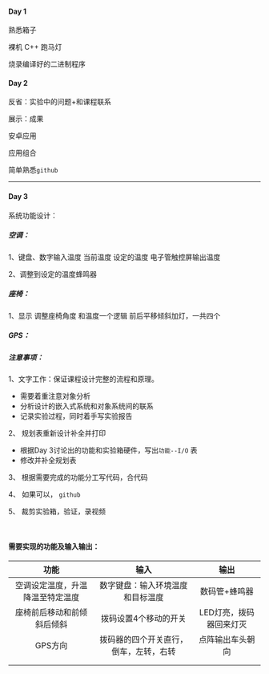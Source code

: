#### Day 1

熟悉箱子

裸机 C++ 跑马灯

烧录编译好的二进制程序

#### Day 2

反省：实验中的问题+和课程联系

展示：成果

安卓应用

应用组合

简单熟悉`github`

--------------------------------

#### Day 3

系统功能设计：

##### 空调：

1、键盘、数字输入温度          当前温度 设定的温度             电子管触控屏输出温度

2、调整到设定的温度蜂鸣器

#####  座椅：

1、显示     调整座椅角度 和温度一个逻辑       前后平移倾斜加灯，一共四个

##### GPS：







##### 注意事项：

1、文字工作：保证课程设计完整的流程和原理。

- 需要着重注意对象分析
- 分析设计的嵌入式系统和对象系统间的联系
- 记录实验过程，同时着手写实验报告

2、 规划表重新设计补全并打印

- 根据Day 3讨论出的功能和实验箱硬件，写出`功能--I/O` 表
- 修改并补全规划表

3、 根据需要完成的功能分工写代码，合代码

4、 如果可以， `github` 

5、 裁剪实验箱，验证，录视频

​	

#### 需要实现的功能及输入输出：

|               功能               |                  输入                  |          输出           |
| :------------------------------: | :------------------------------------: | :---------------------: |
| 空调设定温度，升温降温至特定温度 |    数字键盘：输入环境温度和目标温度    |      数码管+蜂鸣器      |
|    座椅前后移动和前倾斜后倾斜    |         拨码设置4个移动的开关          | LED灯亮，拨码器回来灯灭 |
|             GPS方向              | 拨码器的四个开关直行，倒车，左转，右转 |    点阵输出车头朝向     |
|                                  |                                        |                         |
|                                  |                                        |                         |